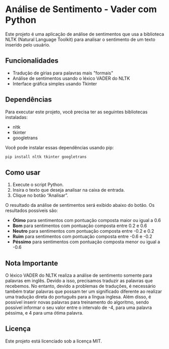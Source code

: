 # Análise de Sentimento - Vader com Python

Este projeto é uma aplicação de análise de sentimentos que usa a biblioteca NLTK (Natural Language Toolkit) para analisar o sentimento de um texto inserido pelo usuário.

## Funcionalidades

* Tradução de gírias para palavras mais "formais"
* Análise de sentimentos usando o léxico VADER do NLTK
* Interface gráfica simples usando Tkinter

## Dependências

Para executar este projeto, você precisa ter as seguintes bibliotecas instaladas:

* nltk
* tkinter
* googletrans

Você pode instalar essas dependências usando pip:

```bash
pip install nltk tkinter googletrans
```

## Como usar

1. Execute o script Python.
2. Insira o texto que deseja analisar na caixa de entrada.
3. Clique no botão “Analisar”.

O resultado da análise de sentimentos será exibido abaixo do botão. Os resultados possíveis são:

- **Ótimo** para sentimentos com pontuação composta maior ou igual a 0.6
- **Bom** para sentimentos com pontuação composta entre 0.2 e 0.6
- **Neutro** para sentimentos com pontuação composta entre -0.2 e 0.2
- **Ruim** para sentimentos com pontuação composta entre -0.6 e -0.2
- **Péssimo** para sentimentos com pontuação composta menor ou igual a -0.6

## Nota Importante
O léxico VADER do NLTK realiza a análise de sentimento somente para palavras em inglês. Devido a isso, precisamos traduzir as palavras que recebemos. No entanto, devido a problemas de traduções, é necessário também tratar palavras que possam ter um significado diferente ao realizar uma tradução direta do português para a língua inglesa. Além disso, é possível inserir novas palavras para treinamento do algoritmo, sendo possível informar o seu valor entre o intervalo de -4, para uma palavra péssima, e 4 para uma ótima palavra.

## Licença

Este projeto está licenciado sob a licença MIT.